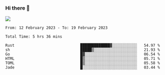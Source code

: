 ### Hi there 👋️

![](https://komarev.com/ghpvc/?username=Loner1024)

<!--START_SECTION:waka-->

```text
From: 12 February 2023 - To: 19 February 2023

Total Time: 5 hrs 36 mins

Rust                             █████████████▓░░░░░░░░░░░   54.97 %
sh                               █████▒░░░░░░░░░░░░░░░░░░░   21.93 %
Go                               █▓░░░░░░░░░░░░░░░░░░░░░░░   06.54 %
HTML                             █▒░░░░░░░░░░░░░░░░░░░░░░░   05.71 %
TOML                             █▒░░░░░░░░░░░░░░░░░░░░░░░   05.58 %
Jade                             █░░░░░░░░░░░░░░░░░░░░░░░░   03.44 %
```

<!--END_SECTION:waka-->



